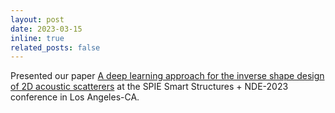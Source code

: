 ```yaml
---
layout: post
date: 2023-03-15 
inline: true
related_posts: false
---
```


Presented our paper [A deep learning approach for the inverse shape design of 2D acoustic scatterers](https://n-siddharth.github.io/al-folio/publications/) at the SPIE Smart Structures + NDE-2023 conference in Los Angeles-CA.
